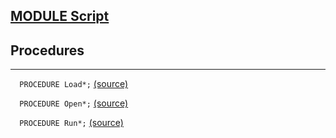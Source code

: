 
## [MODULE Script](https://github.com/io-core/Script/blob/main/Script.Mod)

## Procedures
---

`  PROCEDURE Load*;` [(source)](https://github.com/io-core/Script/blob/main/Script.Mod#L19)


`  PROCEDURE Open*;` [(source)](https://github.com/io-core/Script/blob/main/Script.Mod#L34)


`  PROCEDURE Run*;` [(source)](https://github.com/io-core/Script/blob/main/Script.Mod#L54)

